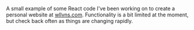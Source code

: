 A small example of some React code I've been working on to create a personal website at [wllvns.com](wllvns.com). Functionality is a bit limited at the moment, but check back often as things are changing rapidly.